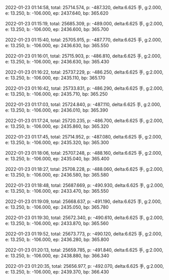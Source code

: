2022-01-23 01:14:58, total: 25714.574, p: -487.320, delta:6.625 手, g:2.000, e: 13.250, b: -106.000, ep: 2437.640, bp: 365.620

2022-01-23 01:15:19, total: 25685.309, p: -489.000, delta:6.625 手, g:2.000, e: 13.250, b: -106.000, ep: 2436.600, bp: 365.700

2022-01-23 01:15:40, total: 25705.915, p: -487.770, delta:6.625 手, g:2.000, e: 13.250, b: -106.000, ep: 2436.630, bp: 365.550

2022-01-23 01:16:01, total: 25715.903, p: -486.810, delta:6.625 手, g:2.000, e: 13.250, b: -106.000, ep: 2436.630, bp: 365.430

2022-01-23 01:16:22, total: 25737.229, p: -486.250, delta:6.625 手, g:2.000, e: 13.250, b: -106.000, ep: 2435.110, bp: 365.170

2022-01-23 01:16:42, total: 25733.831, p: -486.290, delta:6.625 手, g:2.000, e: 13.250, b: -106.000, ep: 2435.710, bp: 365.250

2022-01-23 01:17:03, total: 25724.840, p: -487.110, delta:6.625 手, g:2.000, e: 13.250, b: -106.000, ep: 2436.010, bp: 365.390

2022-01-23 01:17:24, total: 25720.235, p: -486.700, delta:6.625 手, g:2.000, e: 13.250, b: -106.000, ep: 2435.860, bp: 365.320

2022-01-23 01:17:45, total: 25714.952, p: -487.080, delta:6.625 手, g:2.000, e: 13.250, b: -106.000, ep: 2435.320, bp: 365.300

2022-01-23 01:18:06, total: 25707.248, p: -488.160, delta:6.625 手, g:2.000, e: 13.250, b: -106.000, ep: 2435.040, bp: 365.400

2022-01-23 01:18:27, total: 25708.228, p: -488.060, delta:6.625 手, g:2.000, e: 13.250, b: -106.000, ep: 2436.580, bp: 365.580

2022-01-23 01:18:48, total: 25687.669, p: -490.930, delta:6.625 手, g:2.000, e: 13.250, b: -106.000, ep: 2433.470, bp: 365.550

2022-01-23 01:19:09, total: 25668.637, p: -491.190, delta:6.625 手, g:2.000, e: 13.250, b: -106.000, ep: 2435.050, bp: 365.780

2022-01-23 01:19:30, total: 25672.340, p: -490.610, delta:6.625 手, g:2.000, e: 13.250, b: -106.000, ep: 2433.870, bp: 365.560

2022-01-23 01:19:52, total: 25673.773, p: -490.120, delta:6.625 手, g:2.000, e: 13.250, b: -106.000, ep: 2436.280, bp: 365.800

2022-01-23 01:20:13, total: 25659.785, p: -491.840, delta:6.625 手, g:2.000, e: 13.250, b: -106.000, ep: 2438.880, bp: 366.340

2022-01-23 01:20:35, total: 25656.977, p: -492.070, delta:6.625 手, g:2.000, e: 13.250, b: -106.000, ep: 2439.370, bp: 366.430